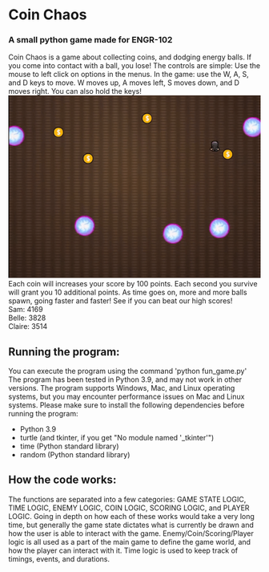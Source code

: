 # Coin Chaos
### A small python game made for ENGR-102

Coin Chaos is a game about collecting coins, and dodging energy balls.
If you come into contact with a ball, you lose!
The controls are simple: Use the mouse to left click on options in the menus.
In the game: use the W, A, S, and D keys to move.
W moves up, A moves left, S moves down, and D moves right.
You can also hold the keys!<br>
![](https://github.com/b3at1/Coin-Chaos/blob/main/coinchaos.gif)<br>
Each coin will increases your score by 100 points.
Each second you survive will grant you 10 additional points.
As time goes on, more and more balls spawn, going faster and faster!
See if you can beat our high scores!
<br>Sam:   4169
<br>Belle:  3828
<br>Claire: 3514

## Running the program:
You can execute the program using the command 'python fun_game.py'
The program has been tested in Python 3.9, and may not work in other versions.
The program supports Windows, Mac, and Linux operating systems, but you may encounter performance issues on Mac and Linux systems.
Please make sure to install the following dependencies before running the program:
- Python 3.9
- turtle (and tkinter, if you get "No module named '_tkinter'")
- time (Python standard library)
- random (Python standard library)

## How the code works:
The functions are separated into a few categories:
GAME STATE LOGIC, TIME LOGIC, ENEMY LOGIC, COIN LOGIC, SCORING LOGIC, and PLAYER LOGIC.
Going in depth on how each of these works would take a very long time, but generally the game state dictates what is currently be drawn and how the user is able to interact with the game. Enemy/Coin/Scoring/Player logic is all used as a part of the main game to define the game world, and how the player can interact with it. Time logic is used to keep track of timings, events, and durations.
